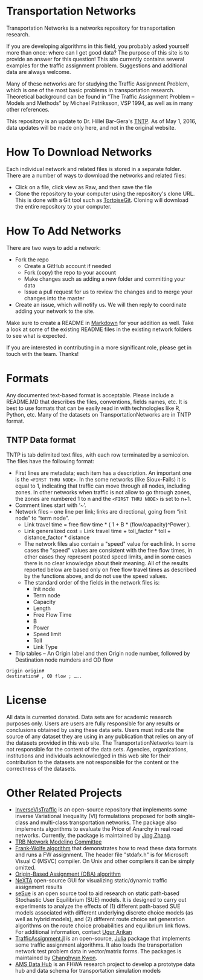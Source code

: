 # Transportation Networks 

Transportation Networks is a networks repository for transportation research.

If you are developing algorithms in this field, you probably asked yourself 
more than once: where can I get good data?  The purpose of this site is to 
provide an answer for this question! This site currently contains several examples 
for the traffic assignment problem.  Suggestions and additional data are always welcome.

Many of these networks are for studying the Traffic Assignment Problem, which is one of the most 
basic problems in transportation research.  Theoretical background can be found in 
“The Traffic Assignment Problem – Models and Methods” by Michael Patriksson, VSP 1994, 
as well as in many other references.

This repository is an update to Dr. Hillel Bar-Gera's [TNTP](http://www.bgu.ac.il/~bargera/tntp).
As of May 1, 2016, data updates will be made only here, and not in the original website.

# How To Download Networks

Each individual network and related files is stored in a separate folder. There
are a number of ways to download the networks and related files:
  - Click on a file, click view as Raw, and then save the file
  - Clone the repository to your computer using the repository's clone URL. This is done with a Git 
      tool such as [TortoiseGit](https://tortoisegit.org).  Cloning will download the
      entire repository to your computer.

# How To Add Networks

There are two ways to add a network:
  - Fork the repo
     - Create a GitHub account if needed
     - Fork (copy) the repo to your account
     - Make changes such as adding a new folder and committing your data
     - Issue a pull request for us to review the changes and to merge your changes into the master
  - Create an issue, which will notify us.  We will then reply to coordinate adding your network to the site.  

Make sure to create a README in [Markdown](https://guides.github.com/features/mastering-markdown) for your 
addition as well.  Take a look at some of the existing README files in the existing network folders to see what 
is expected.  

If you are interested in contributing in a more significant role, please get in touch with the team.  Thanks!

# Formats

Any documented text-based format is acceptable.  Please include a README.MD that describes the files, 
conventions, fields names, etc.  It is best to use formats that can be easily read in with technologies 
like R, Python, etc.  Many of the datasets on TransportationNetworks are in TNTP format.  

## TNTP Data format 
TNTP is tab delimited text files, with each row terminated by a semicolon.  The files have the following format:
 - First lines are metadata; each item has a description.  An important one is the `<FIRST THRU NODE>`. 
   In the some networks (like Sioux-Falls) it is equal to 1, indicating 
   that traffic can move through all nodes, including zones. In other networks when traffic is not 
   allow to go through zones, the zones are numbered 1 to n and the `<FIRST THRU NODE>` is set to n+1.
 - Comment lines start with ‘~’.
 - Network files – one line per link; links are directional, going from “init node” to “term node”.
     - Link travel time = free flow time * ( 1 + B * (flow/capacity)^Power ).
     - Link generalized cost = Link travel time + toll_factor * toll + distance_factor * distance
     - The network files also contain a "speed" value for each link. In some cases the "speed" values 
     are consistent with the free flow times, in other cases they represent posted speed limits, and 
     in some cases there is no clear knowledge about their meaning. All of the results reported below 
     are based only on free flow travel times as described by the functions above, and do not use the speed values.
     - The standard order of the fields in the network files is:
       - Init node
       - Term node
       - Capacity
       - Length
       - Free Flow Time
       - B
       - Power
       - Speed limit
       - Toll
       - Link Type
 - Trip tables – An Origin label and then Origin node number, followed by Destination node numders and OD flow 

```
Origin origin#
destination# , OD flow ; …..
```

# License 

All data is currented donated.  Data sets are for academic research purposes only.  Users are
users are fully responsible for any results or conclusions obtained by using these data sets.
Users must indicate the source of any dataset they are using in any publication that relies 
on any of the datasets provided in this web site.  The TransportationNetworks team is not 
responsible for the content of the data sets. Agencies, organizations, institutions and 
individuals acknowledged in this web site for their contribution to the datasets are not 
responsible for the content or the correctness of the datasets.

# Other Related Projects 
 - [InverseVIsTraffic](https://github.com/jingzbu/InverseVIsTraffic) is an open-source repository that implements some inverse Variational Inequality (VI) formulations proposed for both single-class and multi-class transportation networks. The package also implements algorithms to evaluate the Price of Anarchy in real road networks. Currently, the package is maintained by [Jing Zhang](http://people.bu.edu/jzh).
 - [TRB Network Modeling Committee](http://trb-networkmodeling.org/)
 - [Frank-Wolfe algorithm](http://www.bgu.ac.il/~bargera/tntp/FW.zip) that demonstrates how to read these 
   data formats and runs a FW assignment.  The header file "stdafx.h" is for Microsoft Visual C (MSVC) compiler. On 
   Unix and other compilers it can be simply omitted.
 - [Origin-Based Assignment (OBA) algorithm](http://www.openchannelsoftware.org/projects/Origin-Based_Assignment/)
 - [NeXTA](https://code.google.com/archive/p/nexta/) open-source GUI for visualizing static/dynamic traffic assignment results
 - [seSue](http://people.sutd.edu.sg/~ugur_arikan/seSue/) is an open source tool to aid research on static path-based 
   Stochastic User Equilibrium (SUE) models. It is designed to carry out experiments to analyze the effects of 
   (1) different path-based SUE models associated with different underlying discrete choice models 
   (as well as hybrid models), and (2) different route choice set generation algorithms on the route choice 
   probabilities and equilibrium link flows. For additional information, contact [Ugur Arikan](ugur_arikan@sutd.edu.sg)
 - [TrafficAssignment.jl](https://github.com/chkwon/TrafficAssignment.jl) is an open-source, [Julia](http://www.julialang.org) package that implements some traffic assignment algorithms. It also loads the transportation network test problem data in vector/matrix forms. The packages is maintained by [Changhyun Kwon](http://www.chkwon.net).
 - [AMS Data Hub](https://docs.google.com/document/d/1d1Zhnhm-QnCdOpqoe4-EO0U8I4ej17JprGbSgo0zNxU/edit) is an FHWA research project to develop a prototype data hub and data schema for transportation simulation models
 
